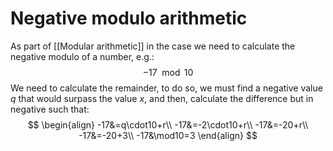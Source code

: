 # Negative modulo arithmetic
As part of [[Modular arithmetic]] in the case we need to calculate the negative modulo of a number, e.g.:
$$
-17\mod 10
$$
We need to calculate the remainder, to do so, we must find a negative value $q$ that would surpass the value $x$, and then, calculate the difference but in negative such that:
$$
\begin{align}
-17&=q\cdot10+r\\
-17&=-2\cdot10+r\\
-17&=-20+r\\
-17&=-20+3\\
-17&\mod10=3
\end{align}
$$
